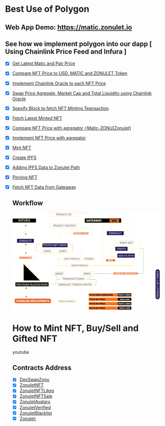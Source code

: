 # Best Use of Polygon
## Web App Demo: https://matic.zonulet.io


## See how we implement polygon into our dapp [ Using Chainlink Price Feed and Infura ]
- [x] [Get Latest Matic and Pair Price](https://github.com/Agin-DropDisco/ETH-DENVER-2023/blob/2af9ccbf1113cc5df2aeffcce18ded897ae35c56/CHAINLINK/connect-the-world-with-chainlink/client/src/components/nft-detail/nft-detail.js#L300-L304)
- [x] [Compare NFT Price to USD, MATIC and ZONULET Token](https://github.com/Agin-DropDisco/ETH-DENVER-2023/blob/2af9ccbf1113cc5df2aeffcce18ded897ae35c56/CHAINLINK/connect-the-world-with-chainlink/client/src/components/nft-detail/nft-detail.js#L377-L379)
- [x] [Implement Chainlink Oracle to each NFT Price](https://github.com/Agin-DropDisco/ETH-DENVER-2023/blob/2af9ccbf1113cc5df2aeffcce18ded897ae35c56/CHAINLINK/connect-the-world-with-chainlink/client/src/components/nft-detail/nft-detail.js#L1034-L1040)
- [x] [Swap Price Agregate, Market Cap and Total Liquidity using Chainlink Oracle](https://github.com/Agin-DropDisco/ETH-DENVER-2023/blob/2af9ccbf1113cc5df2aeffcce18ded897ae35c56/CHAINLINK/connect-the-world-with-chainlink/client/src/components/landing/landing.js#L571-L585)
- [x] [Spesify Block to fetch NFT Minting Teansaction](https://github.com/Agin-DropDisco/ETH-DENVER-HACK-2023/blob/29ca9258bf23ed3437f3e14d1c30a081aaaac890/POLYGON/Best-Use-of-Polygon/client/src/components/explore/exploreall.js#L362-L370)
- [x] [Fetch Latest Minted NFT](https://github.com/Agin-DropDisco/ETH-DENVER-HACK-2023/blob/29ca9258bf23ed3437f3e14d1c30a081aaaac890/POLYGON/Best-Use-of-Polygon/client/src/components/explore/exploreall.js#L442-L473)
- [x] [Compare NFT Price with agregator <Matic-USD> <Matic-ZONU[Zonulet] <ZONU-USD>](https://github.com/Agin-DropDisco/ETH-DENVER-HACK-2023/blob/29ca9258bf23ed3437f3e14d1c30a081aaaac890/POLYGON/Best-Use-of-Polygon/client/src/components/nft-detail/nft-detail.js#L296-L304)
- [x] [Implement NFT Price with agregator](https://github.com/Agin-DropDisco/ETH-DENVER-HACK-2023/blob/29ca9258bf23ed3437f3e14d1c30a081aaaac890/POLYGON/Best-Use-of-Polygon/client/src/components/nft-detail/nft-detail.js#L1004-L1040)
- [x] [Mint NFT](https://github.com/Agin-DropDisco/ETH-DENVER-2023/blob/79da0f73a237a7620dc75569d3787da1a95540e7/INFURA/Best-Use-of-Infura-NFT-API/client/src/components/mint/mint.js#L754)
- [x] [Create IPFS](https://github.com/Agin-DropDisco/ETH-DENVER-2023/blob/79da0f73a237a7620dc75569d3787da1a95540e7/INFURA/Best-Use-of-Infura-NFT-API/client/src/components/mint/mint.js#L762)
- [x] [Adding IPFS Data to Zonulet Path](https://github.com/Agin-DropDisco/ETH-DENVER-2023/blob/79da0f73a237a7620dc75569d3787da1a95540e7/INFURA/Best-Use-of-Infura-NFT-API/client/src/components/mint/mint.js#L834)
- [x] [Pinning NFT](https://github.com/Agin-DropDisco/ETH-DENVER-2023/blob/79da0f73a237a7620dc75569d3787da1a95540e7/INFURA/Best-Use-of-Infura-NFT-API/client/src/components/mint/mint.js#L853)
- [x] [Fetch NFT Data from Gateaway](https://github.com/Agin-DropDisco/ETH-DENVER-2023/blob/79da0f73a237a7620dc75569d3787da1a95540e7/INFURA/Best-Use-of-Infura-NFT-API/client/src/components/explore/exploreall.js#L778)
  
  ## Workflow
  <p align="center">
    <img src="https://raw.githubusercontent.com/Agin-DropDisco/ETH-DENVER-HACK-2023/main/CHAINLINK/connect-the-world-with-chainlink/CHAINLINK_FLOW.png" />
  </p>

  
  # How to Mint NFT, Buy/Sell and Gifted NFT
  youtube
  
  ## Contracts Address
  - [x] [DexSwapZonu](https://mumbai.polygonscan.com/address/0xb054102df5c8b66d8b7f58344964f86e9e2d3e00)
  - [x] [ZonuletNFT](https://mumbai.polygonscan.com/address/0xF136607Ed9766507c2D99EbB2Abf0d7C773e3f2f)
  - [x] [ZonuletNFTLikes](https://mumbai.polygonscan.com/address/0x3444064BA645B8a061DCD47c28C0Fd3c506eb13B) 
  - [x] [ZonuletNFTSale](https://mumbai.polygonscan.com/address/0xaF27687753694b9944c0AD08A800683C6FE7bEec)  
  - [x] [ZonuletAvatars](https://mumbai.polygonscan.com/address/0x40D6Ed2986Ce7748Ab2F272f4AAa082Fee7F199F)    
  - [x] [ZonuletVerified](https://mumbai.polygonscan.com/address/0x4d2CEc6be0D0e69f56b1B7E4DEe17585549CB9F1)   
  - [x] [ZonuletBlacklist](https://mumbai.polygonscan.com/address/0x57b6eF1d9b57271De7430c8d5d36fc26941094D0)   
  - [x] [Zonulet:](https://mumbai.polygonscan.com/address/0x216eD590Cb7Ec3417CAb82699ae493522fECf580)    
